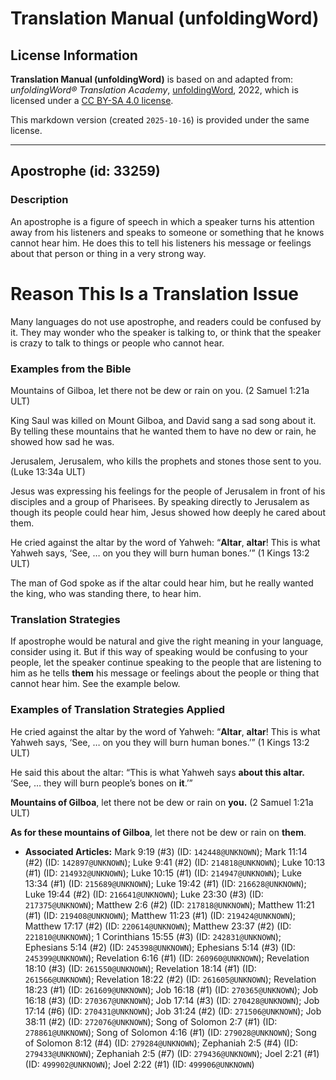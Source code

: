 # Translation Manual (unfoldingWord)

## License Information

**Translation Manual (unfoldingWord)** is based on and adapted from: _unfoldingWord® Translation Academy_, [unfoldingWord](https://unfoldingword.org/utw), 2022, which is licensed under a [CC BY-SA 4.0 license](https://creativecommons.org/licenses/by-sa/4.0/legalcode.en).

This markdown version (created `2025-10-16`) is provided under the same license.



--------------------------------

## Apostrophe (id: 33259)

### Description

An apostrophe is a figure of speech in which a speaker turns his attention away from his listeners and speaks to someone or something that he knows cannot hear him. He does this to tell his listeners his message or feelings about that person or thing in a very strong way.

Reason This Is a Translation Issue
==================================

Many languages do not use apostrophe, and readers could be confused by it. They may wonder who the speaker is talking to, or think that the speaker is crazy to talk to things or people who cannot hear.

### Examples from the Bible

Mountains of Gilboa, let there not be dew or rain on you. (2 Samuel 1:21a ULT)

King Saul was killed on Mount Gilboa, and David sang a sad song about it. By telling these mountains that he wanted them to have no dew or rain, he showed how sad he was.

Jerusalem, Jerusalem, who kills the prophets and stones those sent to you. (Luke 13:34a ULT)

Jesus was expressing his feelings for the people of Jerusalem in front of his disciples and a group of Pharisees. By speaking directly to Jerusalem as though its people could hear him, Jesus showed how deeply he cared about them.

He cried against the altar by the word of Yahweh: “**Altar**, **altar**! This is what Yahweh says, ‘See, … on you they will burn human bones.’” (1 Kings 13:2 ULT)

The man of God spoke as if the altar could hear him, but he really wanted the king, who was standing there, to hear him.

### Translation Strategies

If apostrophe would be natural and give the right meaning in your language, consider using it. But if this way of speaking would be confusing to your people, let the speaker continue speaking to the people that are listening to him as he tells **them** his message or feelings about the people or thing that cannot hear him. See the example below.

### Examples of Translation Strategies Applied

He cried against the altar by the word of Yahweh: “**Altar**, **altar**! This is what Yahweh says, ‘See, … on you they will burn human bones.’” (1 Kings 13:2 ULT)

He said this about the altar: “This is what Yahweh says **about this altar.** ‘See, … they will burn people’s bones on **it**.’”

**Mountains of Gilboa**, let there not be dew or rain on **you.** (2 Samuel 1:21a ULT)

**As for these mountains of Gilboa**, let there not be dew or rain on **them**.

* **Associated Articles:** Mark 9:19 (#3) (ID: `142448@UNKNOWN`); Mark 11:14 (#2) (ID: `142897@UNKNOWN`); Luke 9:41 (#2) (ID: `214818@UNKNOWN`); Luke 10:13 (#1) (ID: `214932@UNKNOWN`); Luke 10:15 (#1) (ID: `214947@UNKNOWN`); Luke 13:34 (#1) (ID: `215689@UNKNOWN`); Luke 19:42 (#1) (ID: `216628@UNKNOWN`); Luke 19:44 (#2) (ID: `216641@UNKNOWN`); Luke 23:30 (#3) (ID: `217375@UNKNOWN`); Matthew 2:6 (#2) (ID: `217818@UNKNOWN`); Matthew 11:21 (#1) (ID: `219408@UNKNOWN`); Matthew 11:23 (#1) (ID: `219424@UNKNOWN`); Matthew 17:17 (#2) (ID: `220614@UNKNOWN`); Matthew 23:37 (#2) (ID: `221810@UNKNOWN`); 1 Corinthians 15:55 (#3) (ID: `242831@UNKNOWN`); Ephesians 5:14 (#2) (ID: `245398@UNKNOWN`); Ephesians 5:14 (#3) (ID: `245399@UNKNOWN`); Revelation 6:16 (#1) (ID: `260960@UNKNOWN`); Revelation 18:10 (#3) (ID: `261550@UNKNOWN`); Revelation 18:14 (#1) (ID: `261566@UNKNOWN`); Revelation 18:22 (#2) (ID: `261605@UNKNOWN`); Revelation 18:23 (#1) (ID: `261609@UNKNOWN`); Job 16:18 (#1) (ID: `270365@UNKNOWN`); Job 16:18 (#3) (ID: `270367@UNKNOWN`); Job 17:14 (#3) (ID: `270428@UNKNOWN`); Job 17:14 (#6) (ID: `270431@UNKNOWN`); Job 31:24 (#2) (ID: `271506@UNKNOWN`); Job 38:11 (#2) (ID: `272076@UNKNOWN`); Song of Solomon 2:7 (#1) (ID: `278861@UNKNOWN`); Song of Solomon 4:16 (#1) (ID: `279028@UNKNOWN`); Song of Solomon 8:12 (#4) (ID: `279284@UNKNOWN`); Zephaniah 2:5 (#4) (ID: `279433@UNKNOWN`); Zephaniah 2:5 (#7) (ID: `279436@UNKNOWN`); Joel 2:21 (#1) (ID: `499902@UNKNOWN`); Joel 2:22 (#1) (ID: `499906@UNKNOWN`)

